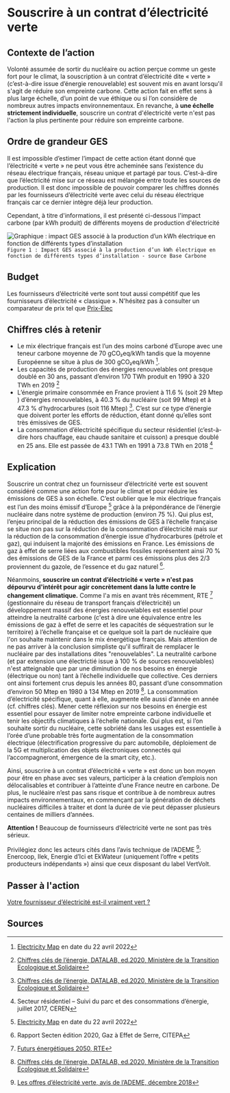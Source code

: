 # Souscrire à un contrat d’électricité verte 

## Contexte de l’action

Volonté assumée de sortir du nucléaire ou action perçue comme un geste fort pour le climat, la souscription à un contrat d’électricité dite « verte » 
(c’est-à-dire issue d’énergie renouvelable) est souvent mis en avant lorsqu'il s'agit de réduire son empreinte carbone. Cette action fait en effet sens à 
plus large échelle, d’un point de vue éthique ou si l’on considère de nombreux autres impacts environnementaux. En revanche, à **une échelle strictement 
individuelle**, souscrire un contrat d'électricité verte n'est pas l'action la plus pertinente pour réduire son empreinte carbone.

## Ordre de grandeur GES

Il est impossible d’estimer l’impact de cette action étant donné que l’électricité « verte » ne peut vous être acheminée sans l’existence du réseau électrique
français, réseau unique et partagé par tous. C’est-à-dire que l’électricité mise sur ce réseau est mélangée entre toute les sources de production. Il est donc
impossible de pouvoir comparer les chiffres donnés par les fournisseurs d’électricité verte avec celui du réseau électrique français car ce dernier intègre 
déjà leur production.

Cependant, à titre d'informations, il est présenté ci-dessous l'impact carbone (par kWh produit) de différents moyens de production d'électricité

![Graphique : impact GES associé à la production d’un kWh électrique en fonction de différents types d’installation](https://ecolab-data.netlify.app/images/Impact_GES_production_élec.PNG)
`Figure 1 : Impact GES associé à la production d’un kWh électrique en fonction de différents types d’installation - source Base Carbone`

## Budget

Les fournisseurs d’électricité verte sont tout aussi compétitif que les fournisseurs d’électricité « classique ». N'hésitez pas à consulter un comparateur
de prix tel que [Prix-Elec](https://prix-elec.com/)

## Chiffres clés à retenir

- Le mix électrique français est l’un des moins carboné d’Europe avec une teneur carbone moyenne de 70 gCO₂eq/kWh tandis que la moyenne Européenne se situe
à plus de 300 gCO₂eq/kWh [^1].
-	Les capacités de production des énergies renouvelables ont presque doublé en 30 ans, passant d’environ 170 TWh produit en 1990 à 320 TWh en 2019 [^2]
-	L’énergie primaire consommée en France provient à 11.6 % (soit 29 Mtep ) d’énergies renouvelables, à 40.3 % du nucléaire (soit 99 Mtep) et à 47.3 % 
d’hydrocarbures (soit 116 Mtep) [^2]. C’est sur ce type d’énergie que doivent porter les efforts de réduction, étant donné qu’elles sont très émissives de
GES. 
-	La consommation d’électricité spécifique du secteur résidentiel (c’est-à-dire hors chauffage, eau chaude sanitaire et cuisson) a presque doublé en 25 ans.
Elle est passée de 43.1 TWh en 1991 à 73.8 TWh en 2018 [^3]

## Explication

Souscrire un contrat chez un fournisseur d’électricité verte est souvent considéré comme une action forte pour le climat et pour réduire les émissions de 
GES à son échelle. C’est oublier que le mix électrique français est l’un des moins émissif d’Europe [^1] grâce à la prépondérance de l’énergie nucléaire
dans notre système de production (environ 75 %). Qui plus est, l’enjeu principal de la réduction des émissions de GES à l’échelle française se situe non 
pas sur la réduction de la consommation d’électricité mais sur la réduction de la consommation d’énergie issue d’hydrocarbures (pétrole et gaz), qui 
induisent la majorité des émissions en France. Les émissions de gaz à effet de serre liées aux combustibles fossiles représentent ainsi 70 % des émissions
de GES de la France et parmi ces émissions plus des 2/3 proviennent du gazole, de l’essence et du gaz naturel [^4].

Néanmoins, **souscrire un contrat d’électricité « verte » n'est pas dépourvu d'intérêt pour agir concrètement dans la lutte contre le changement climatique.** 
Comme l'a mis en avant très récemment, RTE [^5] (gestionnaire du réseau de transport français d’électricité) un développement massif des énergies renouvelables
est essentiel pour atteindre la neutralité carbone (c'est à dire une équivalence entre les émissions de gaz à effet de serre et les capacités de 
séquestration sur le territoire) à l’échelle française et ce quelque soit la part de nucléaire que l'on souhaite maintenir dans le mix énergétique français.
Mais attention de ne pas arriver à la conclusion simpliste qu'il suffirait de remplacer le nucléaire par des installations dites "renouvelables". La 
neutralité carbone (et par extension une électrictié issue à 100 % de sources renouvelables) n'est atteignable que par une diminution de nos besoins en 
énergie (électrique ou non) tant à l’échelle individuelle que collective. Ces derniers ont ainsi fortement crus depuis les années 80, passant d’une 
consommation d’environ 50 Mtep en 1980 à 134 Mtep en 2019 [^2]. La consommation d’électricité spécifique, quant à elle, augmente elle aussi d’année en année
(cf. chiffres clés). Mener cette réflexion sur nos besoins en énergie est essentiel pour essayer de limiter notre empreinte carbone individuelle et
tenir les objectifs climatiques à l’échelle nationale. Qui plus est, si l’on souhaite sortir du nucléaire, cette sobriété dans les usages est essentielle à 
l’orée d’une probable très forte augmentation de la consommation électrique (électrification progressive du parc automobile, déploiement de la 5G et 
multiplication des objets électroniques connectés qui l’accompagneront, émergence de la smart city, etc.). 

Ainsi, souscrire à un contrat d’électricité « verte » est donc un bon moyen pour être en phase avec ses valeurs, participer à la création d’emplois non
délocalisables et contribuer à l’atteinte d’une France neutre en carbone. De plus, le nucléaire n’est pas sans risque et contribue à de nombreux autres 
impacts environnementaux, en commençant par la génération de déchets nucléaires difficiles à traiter et dont la durée de vie peut dépasser plusieurs 
centaines de milliers d’années.

**Attention !** Beaucoup de fournisseurs d’électricité verte ne sont pas très sérieux.

Privilégiez donc les acteurs cités dans l’avis technique de l’ADEME [^6]: Enercoop, Ilek, Energie d’Ici et EkWateur (uniquement l’offre « petits producteurs 
indépendants ») ainsi que ceux disposant du label VertVolt.

## Passer à l'action

[Votre fournisseur d’électricité est-il vraiment vert ?](https://www.guide-electricite-verte.fr/)

## Sources

[^1]: [Electricity Map](https://www.electricitymap.org/map) en date du 22 avril 2022
[^2]: [Chiffres clés de l’énergie, DATALAB, ed.2020, Ministère de la Transition Ecologique et Solidaire](https://www.statistiques.developpement-durable.gouv.fr/sites/default/files/2020-11/datalab_70_chiffres_cles_energie_edition_2020_septembre2020_1.pdf)
[^3]: Secteur résidentiel – Suivi du parc et des consommations d’énergie, juillet 2017, CEREN
[^4]: Rapport Secten édition 2020, Gaz à Effet de Serre, CITEPA
[^5]: [Futurs énergétiques 2050, RTE](https://assets.rte-france.com/prod/public/2021-12/Futurs-Energetiques-2050-principaux-resultats.pdf)
[^6]: [Les offres d’électricité verte, avis de l’ADEME, décembre 2018](https://presse.ademe.fr/wp-content/uploads/2018/12/Avis-de-lademe_Offres_Vertes_Decembre2018.pdf)
